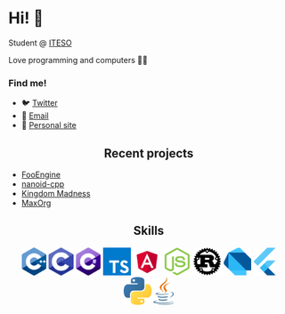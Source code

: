 # Hi! 👀
Student @ [ITESO](https://iteso.mx/)

Love programming and computers 👨‍💻

### Find me!
- 🐦 [Twitter](https://twitter.com/Alan5142)
- 📧 [Email](alan5142@hotmail.com)
- 🔗 [Personal site](https://alan5142.github.io)

<h2 align="center">Recent projects</h3>

* [FooEngine](https://github.com/Alan5142/FooEngine)
* [nanoid-cpp](https://github.com/Alan5142/nanoid-cpp)
* [Kingdom Madness](https://github.com/Alan5142/Kingdom-Madness)
* [MaxOrg](https://github.com/Alan5142/MaxOrg)

<h2 align="center">Skills</h3>
<p align="center">
  <img src='https://raw.githubusercontent.com/Alan5142/alan5142/master/skills/cpp.png' height='50px'>
  <img src='https://raw.githubusercontent.com/Alan5142/alan5142/master/skills/c.png' height='50px'>
  <img src='https://raw.githubusercontent.com/Alan5142/alan5142/master/skills/csharp.png' height='50px'>
  <img src='https://raw.githubusercontent.com/Alan5142/alan5142/master/skills/typescript.png' height='50px'>
  <img src='https://raw.githubusercontent.com/Alan5142/alan5142/master/skills/angular.png' height='50px'>
  <img src='https://raw.githubusercontent.com/Alan5142/alan5142/master/skills/node.png' height='50px'>
  <img src='https://raw.githubusercontent.com/Alan5142/alan5142/master/skills/rust.png' height='50px'>
  <img src='https://raw.githubusercontent.com/Alan5142/alan5142/master/skills/dart.png' height='50px'>
  <img src='https://raw.githubusercontent.com/Alan5142/alan5142/master/skills/flutter.png' height='50px'>
  <img src='https://raw.githubusercontent.com/Alan5142/alan5142/master/skills/python.png' height='50px'>
  <img src='https://raw.githubusercontent.com/Alan5142/alan5142/master/skills/java.png' height='50px'>
</p>
